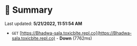 # 📖 Summary
Last updated: **5/21/2022, 11:51:54 AM**

- `GET` [https://Bhadwa-sala.toxicblte.repl.co](https://Bhadwa-sala.toxicblte.repl.co) - **Down** (7762ms)

